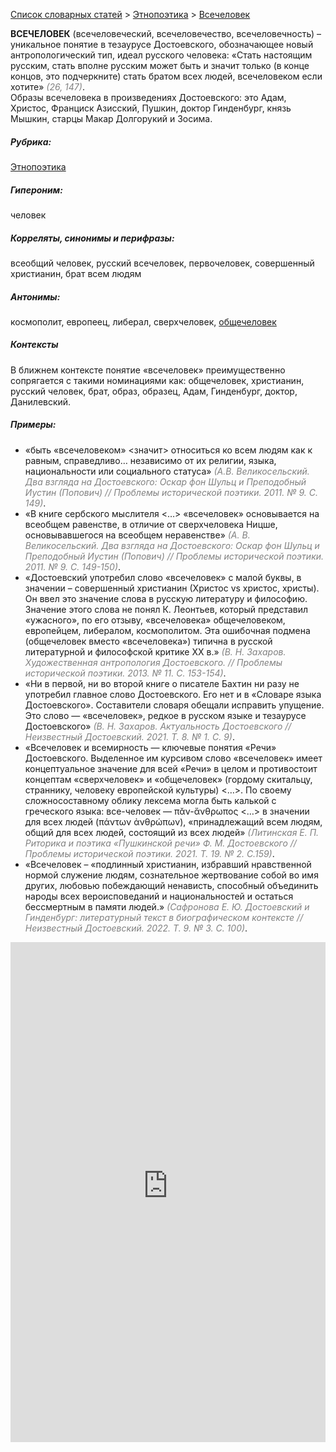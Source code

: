<style>
st { color: Gray;
  font-style: italic;}
</style>

[Список словарных статей](https://thesaurus-dostoevsky.github.io/Thesaurus/) > [Этнопоэтика](ethnopoe.md) > [Всечеловек](всечеловек.md) 

**ВСЕЧЕЛОВЕК** (всечеловеческий,  всечеловечество, всечеловечность) – уникальное понятие в тезаурусе Достоевского, обозначающее новый антропологический тип, идеал русского человека: «Стать настоящим русским, стать вполне русским может быть и значит только (в конце концов, это подчеркните) стать братом всех людей, всечеловеком если хотите» <st>(26, 147)</st>.  
Образы всечеловека в произведениях Достоевского: это Адам,  Христос, Франциск Азисский, Пушкин, доктор Гинденбург, князь Мышкин, старцы Макар Долгорукий и Зосима.

##### Рубрика:
[Этнопоэтика](ethnopoe.md)
##### Гипероним:
человек
##### Корреляты, синонимы и перифразы:
всеобщий человек, русский всечеловек, первочеловек, совершенный христианин,  брат всем людям
##### Антонимы:
космополит,  европеец,  либерал, сверхчеловек, [общечеловек](общечеловек.md)  
##### Контексты
В ближнем контексте понятие «всечеловек» преимущественно сопрягается с такими номинациями как: общечеловек, христианин, русский человек, брат, образ, образец, Адам,  Гинденбург, доктор, Данилевский. 
##### Примеры:
*	«быть «всечеловеком» <значит> относиться ко всем людям как к равным, справедливо… независимо от их религии, языка, национальности или социального статуса» <st>(А.В. Великосельский. Два взгляда на Достоевского: Оскар фон Шульц и Преподобный Иустин (Попович) // Проблемы исторической поэтики. 2011. № 9. С. 149)</st>.
*	«В книге сербского мыслителя <…> «всечеловек» основывается на всеобщем равенстве, в отличие от сверхчеловека Ницше, основывавшегося на всеобщем неравенстве» <st>(А. В. Великосельский. Два взгляда на Достоевского: Оскар фон Шульц и Преподобный Иустин (Попович) // Проблемы исторической поэтики. 2011. № 9. С. 149-150)</st>.
* «Достоевский употребил слово «всечеловек» с малой буквы, в значении – совершенный христианин (Христос vs христос, христы). Он ввел это значение слова в русскую литературу и философию. Значение этого слова не понял К. Леонтьев, который представил «ужасного», по его отзыву, «всечеловека» общечеловеком, европейцем, либералом, космополитом. Эта ошибочная подмена (общечеловек вместо «всечеловека») типична в русской литературной и философской критике ХХ в.» <st>(В. Н. Захаров. Художественная антропология Достоевского. // Проблемы исторической поэтики. 2013. № 11. С. 153-154)</st>.
* «Ни в первой, ни во второй книге о писателе Бахтин ни разу не употребил главное слово Достоевского. Его нет и в «Словаре языка Достоевского». Составители словаря обещали исправить упущение. Это слово — «всечеловек», редкое в русском языке и тезаурусе Достоевского» <st>(В. Н. Захаров. Актуальность Достоевского // Неизвестный Достоевский.  2021. Т. 8. № 1. С. 9)</st>.
* «Всечеловек и всемирность — ключевые понятия «Речи» 
Достоевского. Выделенное им курсивом слово «всечеловек» имеет концептуальное значение для всей «Речи» в целом и противостоит концептам «сверхчеловек» и «общечеловек» (гордому скитальцу, страннику, человеку европейской культуры) <…>. По своему сложносоставному облику лексема могла быть калькой с греческого языка: все-человек — πᾰν-ἄνθρωπος <…> в значении для всех людей (πάντων ἀνθρώπων), «принадлежащий всем людям, общий для всех людей, состоящий из всех людей» <st>(Литинская Е. П. Риторика и поэтика «Пушкинской речи» Ф. М. Достоевского // Проблемы исторической поэтики. 2021. Т. 19. № 2. С.159)</st>.
* «Всечеловек – «подлинный христианин, избравший нравственной нормой служение людям, сознательное жертвование собой во имя других, любовью побеждающий ненависть, способный объединить народы всех вероисповеданий и национальностей и остаться бессмертным в памяти людей.» <st>(Сафронова Е. Ю. Достоевский и Гинденбург: литературный текст в биографическом контексте // Неизвестный Достоевский. 2022. Т. 9. № 3. С. 100)</st>.

<iframe src="https://thesaurus-dostoevsky.github.io/nk/всечеловек.html" style="border:0px;width:100%;height:800px" allowfullscreen="true" webkitallowfullscreen="true" mozallowfullscreen="true">

